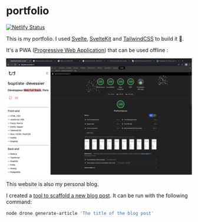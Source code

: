 # portfolio

[![Netlify Status](https://api.netlify.com/api/v1/badges/5590a821-cd8c-4557-8082-4690b9dcdea1/deploy-status)](https://app.netlify.com/sites/baptiste-devessier/deploys)

This is my portfolio. I used [Svelte](https://svelte.dev), [SvelteKit](https://kit.svelte.dev) and [TailwindCSS](https://tailwindcss.com) to build it 🎉.


It's a PWA ([Progressive Web Application](https://web.dev/what-are-pwas/)) that can be used offline :


![LightHouse results](https://raw.githubusercontent.com/Devessier/portfolio/master/lighthouse-results.png)

This website is also my personal blog.

I created a [tool to scaffold a new blog post](./drone.js). It can be run with the following command:

```bash
node drone generate-article 'The title of the blog post'
```
